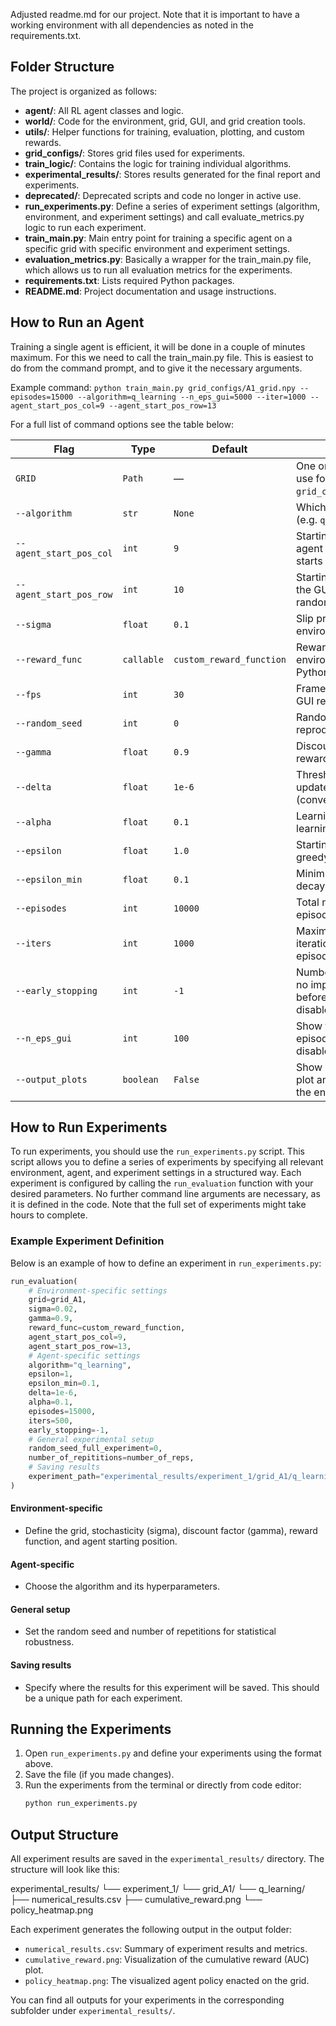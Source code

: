 Adjusted readme.md for our project. Note that it is important to have a working environment with all dependencies as noted in the requirements.txt. 

## Folder Structure

The project is organized as follows:

- **agent/**: All RL agent classes and logic.
- **world/**: Code for the environment, grid, GUI, and grid creation tools.
- **utils/**: Helper functions for training, evaluation, plotting, and custom rewards.
- **grid_configs/**: Stores grid files used for experiments.
- **train_logic/**: Contains the logic for training individual algorithms.
- **experimental_results/**: Stores results generated for the final report and experiments.
- **deprecated/**: Deprecated scripts and code no longer in active use.
- **run_experiments.py**: Define a series of experiment settings (algorithm, environment, and experiment settings) and call evaluate_metrics.py logic to run each experiment.
- **train_main.py**: Main entry point for training a specific agent on a specific grid with specific environment and experiment settings.
- **evaluation_metrics.py**: Basically a wrapper for the train_main.py file, which allows us to run all evaluation metrics for the experiments. 
- **requirements.txt**: Lists required Python packages.
- **README.md**: Project documentation and usage instructions.

## How to Run an Agent

Training a single agent is efficient, it will be done in a couple of minutes maximum. For this we need to call the train_main.py file. This is easiest to do from the command prompt, and to give it the necessary arguments. 

Example command: ``python train_main.py grid_configs/A1_grid.npy --episodes=15000 --algorithm=q_learning --n_eps_gui=5000 --iter=1000 --agent_start_pos_col=9 --agent_start_pos_row=13``

For a full list of command options see the table below:

| Flag                         | Type      | Default                     | Description                                                                                                   |
|------------------------------|-----------|-----------------------------|---------------------------------------------------------------------------------------------------------------|
| `GRID`                       | `Path`    | —                           | One or more grid file(s) to use for training (e.g. `grid_configs/A1_grid.npy`).                               |
| `--algorithm`                | `str`     | `None`                      | Which RL algorithm to train (e.g. `q_learning`, `mc`, `dp`).                                                  |
| `--agent_start_pos_col`      | `int`     | `9`                         | Starting column of the agent in the GUI. If `None`, starts at a random position.                              |
| `--agent_start_pos_row`      | `int`     | `10`                        | Starting row of the agent in the GUI. If `None`, starts at a random position.                                 |
| `--sigma`                    | `float`   | `0.1`                       | Slip probability in the environment dynamics.                                                                 |
| `--reward_func`              | `callable`| `custom_reward_function`    | Reward function for the environment (must be a Python callable).                                              |
| `--fps`                      | `int`     | `30`                        | Frames per second for the GUI rendering.                                                                      |
| `--random_seed`              | `int`     | `0`                         | Random seed for reproducibility.                                                                              |
| `--gamma`                    | `float`   | `0.9`                       | Discount factor for future rewards.                                                                           |
| `--delta`                    | `float`   | `1e-6`                      | Threshold for Q-value updates for early stopping (convergence criterion).                                     |
| `--alpha`                    | `float`   | `0.1`                       | Learning rate (for Q-learning algorithms).                                                                    |
| `--epsilon`                  | `float`   | `1.0`                       | Starting ε value for ε-greedy exploration.                                                                    |
| `--epsilon_min`              | `float`   | `0.1`                       | Minimum ε value after decay.                                                                                  |
| `--episodes`                 | `int`     | `10000`                     | Total number of training episodes.                                                                            |
| `--iters`                    | `int`     | `1000`                      | Maximum number of iterations (steps) per episode.                                                             |
| `--early_stopping`           | `int`     | `-1`                        | Number of episodes with no improvement to wait before stopping early (`-1` = disabled).                       |
| `--n_eps_gui`                | `int`     | `100`                       | Show the GUI every N episodes, -1 if you want to disable the GUI completely                                   |
| `--output_plots`             | `boolean` | `False`                     | Show plots convergence plot and policy heatmap at the end of training.                                        |

## How to Run Experiments

To run experiments, you should use the `run_experiments.py` script. This script allows you to define a series of experiments by specifying all relevant environment, agent, and experiment settings in a structured way. Each experiment is configured by calling the `run_evaluation` function with your desired parameters. No further command line arguments are necessary, as it is defined in the code. Note that the full set of experiments might take hours to complete.

### Example Experiment Definition

Below is an example of how to define an experiment in `run_experiments.py`:

```python
run_evaluation(
    # Environment-specific settings
    grid=grid_A1,
    sigma=0.02,
    gamma=0.9,
    reward_func=custom_reward_function,
    agent_start_pos_col=9,
    agent_start_pos_row=13,
    # Agent-specific settings
    algorithm="q_learning",
    epsilon=1,
    epsilon_min=0.1,
    delta=1e-6,
    alpha=0.1,
    episodes=15000,
    iters=500,
    early_stopping=-1,
    # General experimental setup
    random_seed_full_experiment=0,
    number_of_repititions=number_of_reps,
    # Saving results
    experiment_path="experimental_results/experiment_1/grid_A1/q_learning/"
)
```

#### Environment-specific

- Define the grid, stochasticity (sigma), discount factor (gamma), reward function, and agent starting position.

#### Agent-specific

- Choose the algorithm and its hyperparameters.

#### General setup

- Set the random seed and number of repetitions for statistical robustness.

#### Saving results

- Specify where the results for this experiment will be saved. This should be a unique path for each experiment.

## Running the Experiments

1. Open `run_experiments.py` and define your experiments using the format above.
2. Save the file (if you made changes).
3. Run the experiments from the terminal or directly from code editor:
   ```bash
   python run_experiments.py
   ```

## Output Structure

All experiment results are saved in the `experimental_results/` directory. The structure will look like this:

experimental_results/
└── experiment_1/
    └── grid_A1/
        └── q_learning/
            ├── numerical_results.csv
            ├── cumulative_reward.png
            └── policy_heatmap.png

Each experiment generates the following output in the output folder:
- `numerical_results.csv`: Summary of experiment results and metrics.
- `cumulative_reward.png`: Visualization of the cumulative reward (AUC) plot.
- `policy_heatmap.png`: The visualized agent policy enacted on the grid.

You can find all outputs for your experiments in the corresponding subfolder under `experimental_results/`.

